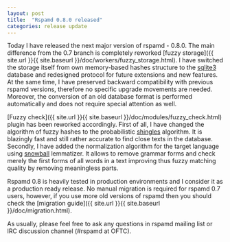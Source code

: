 ```yaml
---
layout: post
title:  "Rspamd 0.8.0 released"
categories: release update
---
```


Today I have released the next major version of rspamd - 0.8.0. The main difference from the 0.7 branch is completely reworked [fuzzy storage]({{ site.url }}{{ site.baseurl }}/doc/workers/fuzzy_storage.html).
I have switched the storage itself from own memory-based hashes structure to the [sqlite3](http://sqlite.org) database and redesigned protocol
for future extensions and new features. At the same time, I have preserved backward compatibility with previous rspamd versions, therefore
no specific upgrade movements are needed. Moreover, the conversion of an old database format is performed automatically and does not require
special attention as well.

[Fuzzy check]({{ site.url }}{{ site.baseurl }}/doc/modules/fuzzy_check.html) plugin has been reworked accordingly. First of all, I have changed the algorithm of fuzzy hashes to the
probabilistic [shingles](http://dl.acm.org/citation.cfm?id=283370) algorithm. It is blazingly fast and still rather accurate to find close texts in the database. Secondly,
I have added the normalization algorithm for the target language using [snowball](https://github.com/snowballstem) lemmatizer. It allows to remove grammar forms and check merely
the first forms of all words in a text improving thus fuzzy matching quality by removing meaningless parts. 

Rspamd 0.8 is heavily tested in production environments and I consider it as a production ready release. No manual migration is required for rspamd 0.7 users, however, if you use
more old versions of rspamd then you should check the [migration guide]({{ site.url }}{{ site.baseurl }}/doc/migration.html).

As usually, please feel free to ask any questions in rspamd mailing list or IRC discussion channel (#rspamd at OFTC).
